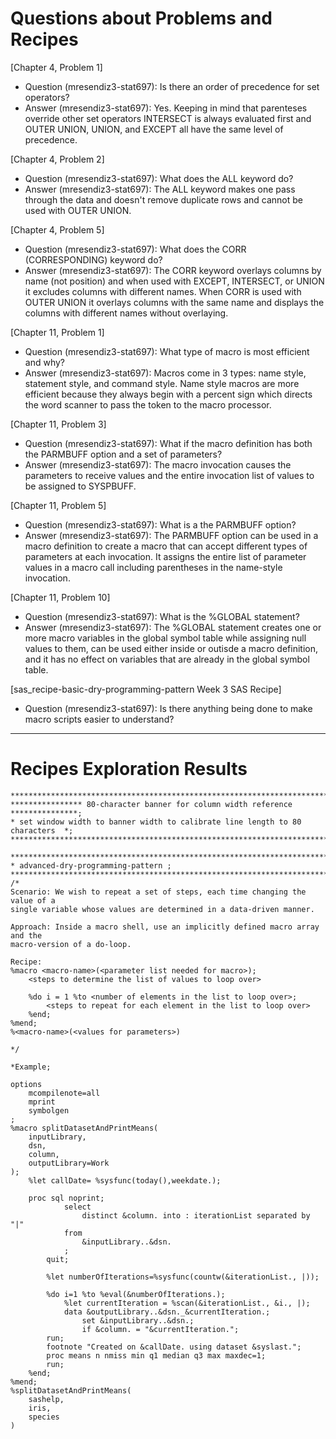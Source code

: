 # Questions about Problems and Recipes

[Chapter 4, Problem 1]
* Question (mresendiz3-stat697): Is there an order of precedence for set operators?
* Answer (mresendiz3-stat697): Yes. Keeping in mind that parenteses override other set operators INTERSECT is always evaluated first and OUTER UNION, UNION, and EXCEPT all have the same level of precedence. 


[Chapter 4, Problem 2]
* Question (mresendiz3-stat697): What does the ALL keyword do?
* Answer (mresendiz3-stat697): The ALL keyword makes one pass through the data and doesn't remove duplicate rows and cannot be used with OUTER UNION. 


[Chapter 4, Problem 5]
* Question (mresendiz3-stat697): What does the CORR (CORRESPONDING) keyword do?
* Answer (mresendiz3-stat697): The CORR keyword overlays columns by name (not position) and when used with EXCEPT, INTERSECT, or UNION it excludes columns with different names. When CORR is used with OUTER UNION it overlays columns with the same name and displays the columns with different names without overlaying. 


[Chapter 11, Problem 1]
* Question (mresendiz3-stat697): What type of macro is most efficient and why?
* Answer (mresendiz3-stat697): Macros come in 3 types: name style, statement style, and command style. Name style macros are more efficient because they always begin with a percent sign which directs the word scanner to pass the token to the macro processor. 


[Chapter 11, Problem 3]
* Question (mresendiz3-stat697): What if the macro definition has both the PARMBUFF option and a set of parameters?
* Answer (mresendiz3-stat697): The macro invocation causes the parameters to receive values and the entire invocation list of values to be assigned to SYSPBUFF. 


[Chapter 11, Problem 5]
* Question (mresendiz3-stat697): What is a the PARMBUFF option?
* Answer (mresendiz3-stat697): The PARMBUFF option can be used in a macro definition to create a macro that can accept different types of parameters at each invocation. It assigns the entire list of parameter values in a macro call including parentheses in the name-style invocation. 


[Chapter 11, Problem 10]
* Question (mresendiz3-stat697): What is the %GLOBAL statement?
* Answer (mresendiz3-stat697): The %GLOBAL statement creates one or more macro variables in the global symbol table while assigning null values to them, can be used either inside or outisde a macro definition, and it has no effect on variables that are already in the global symbol table. 


[sas_recipe-basic-dry-programming-pattern Week 3 SAS Recipe]
* Question (mresendiz3-stat697): Is there anything being done to make macro scripts easier to understand?

***

# Recipes Exploration Results

```
*******************************************************************************;
**************** 80-character banner for column width reference ***************;
* set window width to banner width to calibrate line length to 80 characters  *;
*******************************************************************************;

*******************************************************************************;
* advanced-dry-programming-pattern ;
*******************************************************************************;
/*
Scenario: We wish to repeat a set of steps, each time changing the value of a
single variable whose values are determined in a data-driven manner.

Approach: Inside a macro shell, use an implicitly defined macro array and the
macro-version of a do-loop.

Recipe:
%macro <macro-name>(<parameter list needed for macro>);
    <steps to determine the list of values to loop over>

    %do i = 1 %to <number of elements in the list to loop over>;
        <steps to repeat for each element in the list to loop over>
    %end;
%mend;
%<macro-name>(<values for parameters>)

*/

*Example;

options 
	mcompilenote=all
	mprint
	symbolgen
;
%macro splitDatasetAndPrintMeans(
	inputLibrary,
	dsn,
	column,
	outputLibrary=Work
);
	%let callDate= %sysfunc(today(),weekdate.);

	proc sql noprint;
			select
				distinct &column. into : iterationList separated by "|"
			from 
				&inputLibrary..&dsn.
			;
		quit;

		%let numberOfIterations=%sysfunc(countw(&iterationList., |));

		%do i=1 %to %eval(&numberOfIterations.);
			%let currentIteration = %scan(&iterationList., &i., |);
			data &outputLibrary..&dsn._&currentIteration.;
				set &inputLibrary..&dsn.;
				if &column. = "&currentIteration.";
		run;
		footnote "Created on &callDate. using dataset &syslast.";
		proc means n nmiss min q1 median q3 max maxdec=1;
		run;
	%end;
%mend;
%splitDatasetAndPrintMeans(
	sashelp,
	iris,
	species
)

```
			
